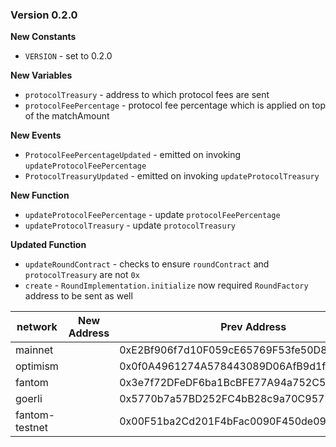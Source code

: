 ### Version 0.2.0

**New Constants**
- `VERSION` - set to 0.2.0 

**New Variables**
- `protocolTreasury` - address to which protocol fees are sent
- `protocolFeePercentage` - protocol fee percentage which is applied on top of the matchAmount

**New Events**
- `ProtocolFeePercentageUpdated` - emitted on invoking `updateProtocolFeePercentage`
- `ProtocolTreasuryUpdated` - emitted on invoking `updateProtocolTreasury`

**New Function**
- `updateProtocolFeePercentage` - update `protocolFeePercentage`
- `updateProtocolTreasury` - update `protocolTreasury`

**Updated Function**
- `updateRoundContract` - checks to ensure `roundContract` and `protocolTreasury` are not `0x`
- `create` - `RoundImplementation.initialize` now required `RoundFactory` address to be sent as well

| network        | New Address                                | Prev Address                               |
|----------------|--------------------------------------------|--------------------------------------------|
| mainnet        |  | 0xE2Bf906f7d10F059cE65769F53fe50D8E0cC7cBe |
| optimism       |  | 0x0f0A4961274A578443089D06AfB9d1fC231A5a4D | 
| fantom         |  | 0x3e7f72DFeDF6ba1BcBFE77A94a752C529Bb4429E |
| goerli         |  | 0x5770b7a57BD252FC4bB28c9a70C9572aE6400E48 |
| fantom-testnet |  | 0x00F51ba2Cd201F4bFac0090F450de0992a838762 |